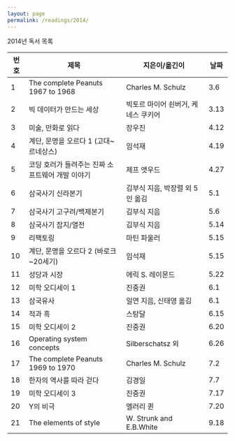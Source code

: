 ```yaml
---
layout: page
permalink: /readings/2014/
---
```


2014년 독서 목록

번호 | 제목 | 지은이/옮긴이 | 날짜
-----|------|---------------|------
1 | The complete Peanuts 1967 to 1968 | Charles M. Schulz | 3.6
2 | 빅 데이터가 만드는 세상 | 빅토르 마이어 쇤버거, 케네스 쿠키어 | 3.13
3 | 미술, 만화로 읽다 | 장우진 | 4.12
4 | 계단, 문명을 오르다 1 (고대~르네상스) | 임석재 | 4.19
5 | 코딩 호러가 들려주는 진짜 소프트웨어 개발 이야기 | 제프 앳우드 | 4.27
6 | 삼국사기 신라본기 | 김부식 지음, 박장렬 외 5인 옮김 | 5.1
7 | 삼국사기 고구려/백제본기 | 김부식 지음 | 5.6
8 | 삼국사기 잡지/열전 | 김부식 지음 | 5.14
9 | 리팩토링 | 마틴 파울러 | 5.15
10 | 계단, 문명을 오르다 2 (바로크~20세기) | 임석재 | 5.15
11 | 성당과 시장 | 에릭 S. 레이몬드 | 5.22
12 | 미학 오디세이 1 | 진중권 | 6.1
13 | 삼국유사 | 일연 지음, 신태영 옮김 | 6.1
14 | 적과 흑 | 스탕달 | 6.15
15 | 미학 오디세이 2 | 진중권 | 6.20
16 | Operating system concepts | Silberschatsz 외 | 6.26
17 | The complete Peanuts 1969 to 1970 | Charles M. Schulz | 7.2
18 | 한자의 역사를 따라 걷다 | 김경일 | 7.7
19 | 미학 오디세이 3 | 진중권 | 7.17
20 | Y의 비극 | 엘러리 퀸 | 7.20
21 | The elements of style | W. Strunk and E.B.White | 9.18

